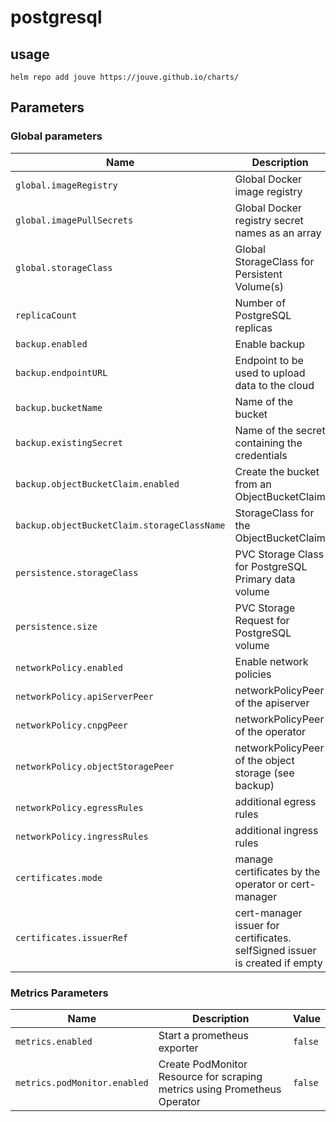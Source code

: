 # postgresql

## usage

```console
helm repo add jouve https://jouve.github.io/charts/
```

## Parameters

### Global parameters

| Name                                        | Description                                                                 | Value              |
| ------------------------------------------- | --------------------------------------------------------------------------- | ------------------ |
| `global.imageRegistry`                      | Global Docker image registry                                                | `""`               |
| `global.imagePullSecrets`                   | Global Docker registry secret names as an array                             | `[]`               |
| `global.storageClass`                       | Global StorageClass for Persistent Volume(s)                                | `""`               |
| `replicaCount`                              | Number of PostgreSQL replicas                                               | `1`                |
| `backup.enabled`                            | Enable backup                                                               | `false`            |
| `backup.endpointURL`                        | Endpoint to be used to upload data to the cloud                             | `""`               |
| `backup.bucketName`                         | Name of the bucket                                                          | `""`               |
| `backup.existingSecret`                     | Name of the secret containing the credentials                               | `""`               |
| `backup.objectBucketClaim.enabled`          | Create the bucket from an ObjectBucketClaim                                 | `false`            |
| `backup.objectBucketClaim.storageClassName` | StorageClass for the ObjectBucketClaim                                      | `""`               |
| `persistence.storageClass`                  | PVC Storage Class for PostgreSQL Primary data volume                        | `""`               |
| `persistence.size`                          | PVC Storage Request for PostgreSQL volume                                   | `8Gi`              |
| `networkPolicy.enabled`                     | Enable network policies                                                     | `false`            |
| `networkPolicy.apiServerPeer`               | networkPolicyPeer of the apiserver                                          | `{}`               |
| `networkPolicy.cnpgPeer`                    | networkPolicyPeer of the operator                                           | `{}`               |
| `networkPolicy.objectStoragePeer`           | networkPolicyPeer of the object storage (see backup)                        | `{}`               |
| `networkPolicy.egressRules`                 | additional egress rules                                                     | `[]`               |
| `networkPolicy.ingressRules`                | additional ingress rules                                                    | `[]`               |
| `certificates.mode`                         | manage certificates by the operator or cert-manager                         | `operator-manager` |
| `certificates.issuerRef`                    | cert-manager issuer for certificates. selfSigned issuer is created if empty | `{}`               |

### Metrics Parameters

| Name                         | Description                                                               | Value   |
| ---------------------------- | ------------------------------------------------------------------------- | ------- |
| `metrics.enabled`            | Start a prometheus exporter                                               | `false` |
| `metrics.podMonitor.enabled` | Create PodMonitor Resource for scraping metrics using Prometheus Operator | `false` |
